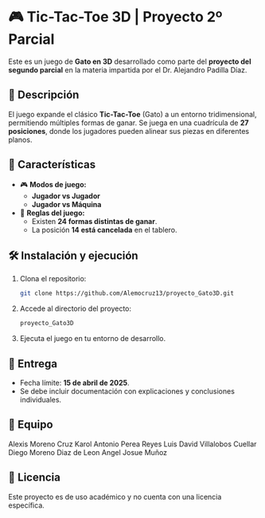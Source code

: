 # 🎮 Tic-Tac-Toe 3D | Proyecto 2º Parcial

Este es un juego de **Gato en 3D** desarrollado como parte del **proyecto del segundo parcial** en la materia impartida por el Dr. Alejandro Padilla Díaz.

## 📌 Descripción
El juego expande el clásico **Tic-Tac-Toe** (Gato) a un entorno tridimensional, permitiendo múltiples formas de ganar. Se juega en una cuadrícula de **27 posiciones**, donde los jugadores pueden alinear sus piezas en diferentes planos.

## 🚀 Características
- 🎮 **Modos de juego:**
  - **Jugador vs Jugador**
  - **Jugador vs Máquina**
- 🔢 **Reglas del juego:**
  - Existen **24 formas distintas de ganar**.
  - La posición **14 está cancelada** en el tablero.

## 🛠️ Instalación y ejecución
1. Clona el repositorio:
   ```sh
   git clone https://github.com/Alemocruz13/proyecto_Gato3D.git
   ```
2. Accede al directorio del proyecto:
   ```sh
   proyecto_Gato3D
   ```
3. Ejecuta el juego en tu entorno de desarrollo.

## 📅 Entrega
- Fecha límite: **15 de abril de 2025**.
- Se debe incluir documentación con explicaciones y conclusiones individuales.

## 👥 Equipo
Alexis Moreno Cruz
Karol Antonio Perea Reyes
Luis David Villalobos Cuellar
Diego Moreno Diaz de Leon
Angel Josue Muñoz

## 📜 Licencia
Este proyecto es de uso académico y no cuenta con una licencia específica.
